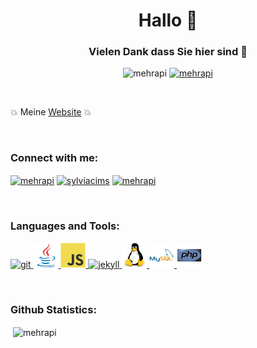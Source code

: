 
<h1 align="center">Hallo 👋 </h1>
<h3 align="center">Vielen Dank dass Sie hier sind 🙏</h3>
<p align="center"> <img src="https://komarev.com/ghpvc/?username=mehrapi&label=Profile%20views&color=0e75b6&style=flat" alt="mehrapi" /> <a href="https://twitter.com/mehrapi" target="blank"><img src="https://img.shields.io/twitter/follow/mehrapi?logo=twitter&style=for-the-badge" alt="mehrapi" /></a></p>

<p align="center">  </p>
<br>

💥 Meine [Website](https://mehrapi.github.io) 💥

<br>

<h3 align="left">Connect with me:</h3>
<p align="left">
<a href="https://twitter.com/mehrapi" target="blank"><img align="center" src="https://cdn.jsdelivr.net/npm/simple-icons@3.0.1/icons/twitter.svg" alt="mehrapi" height="30" width="40" /></a>
<a href="https://linkedin.com/in/sylviacims" target="blank"><img align="center" src="https://cdn.jsdelivr.net/npm/simple-icons@3.0.1/icons/linkedin.svg" alt="sylviacims" height="30" width="40" /></a>
<a href="https://dev.to/mehrapi" target="blank"><img align="center" src="https://cdn.jsdelivr.net/npm/simple-icons@3.0.1/icons/dev-dot-to.svg" alt="mehrapi" height="30" width="40" /></a>
</p>
<br>

<h3 align="left">Languages and Tools:</h3>
<p align="left"> <a href="https://git-scm.com/" target="_blank"> <img src="https://www.vectorlogo.zone/logos/git-scm/git-scm-icon.svg" alt="git" width="40" height="40"/> </a> <a href="https://www.java.com" target="_blank"> <img src="https://raw.githubusercontent.com/devicons/devicon/master/icons/java/java-original.svg" alt="java" width="40" height="40"/> </a> <a href="https://developer.mozilla.org/en-US/docs/Web/JavaScript" target="_blank"> <img src="https://raw.githubusercontent.com/devicons/devicon/master/icons/javascript/javascript-original.svg" alt="javascript" width="40" height="40"/> </a> <a href="https://jekyllrb.com/" target="_blank"> <img src="https://www.vectorlogo.zone/logos/jekyllrb/jekyllrb-icon.svg" alt="jekyll" width="40" height="40"/> </a> <a href="https://www.linux.org/" target="_blank"> <img src="https://raw.githubusercontent.com/devicons/devicon/master/icons/linux/linux-original.svg" alt="linux" width="40" height="40"/> </a> <a href="https://www.mysql.com/" target="_blank"> <img src="https://raw.githubusercontent.com/devicons/devicon/master/icons/mysql/mysql-original-wordmark.svg" alt="mysql" width="40" height="40"/> </a> <a href="https://www.php.net" target="_blank"> <img src="https://raw.githubusercontent.com/devicons/devicon/master/icons/php/php-original.svg" alt="php" width="40" height="40"/> </a> </p>
<br>

<h3 align="left">Github Statistics:</h3>
<p>&nbsp;<img align="center" src="https://github-readme-stats.vercel.app/api?username=mehrapi&show_icons=true&locale=en" alt="mehrapi" /></p>
